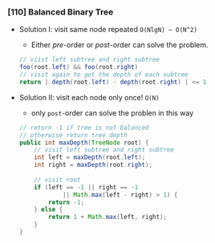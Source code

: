 ### [110] Balanced Binary Tree

- Solution I: visit same node repeated `O(NlgN) ~ O(N^2)`
 
    - Either *pre*-order or *post*-order can solve the problem.
    ```java
    // viist left subtree and right subtree
    foo(root.left) && foo(root.right)
    // visit again to get the depth of each subtree
    return | depth(root.left) - depth(root.right) | <= 1
    ```
- Solution II: visit each node only once! `O(N)`
 
    - only `post`-order can solve the problen in this way
    ```java
    // return -1 if tree is not balanced
    // otherwise return tree depth
    public int maxDepth(TreeNode root) {
        // visit left subtree and right subtree
        int left = maxDepth(root.left);
        int right = maxDepth(root.right);
        
        // visit root
        if (left == -1 || right == -1
                || Math.max(left - right) > 1) {
            return -1;
        } else {
            return 1 + Math.max(left, right);
        }
    }
    ```